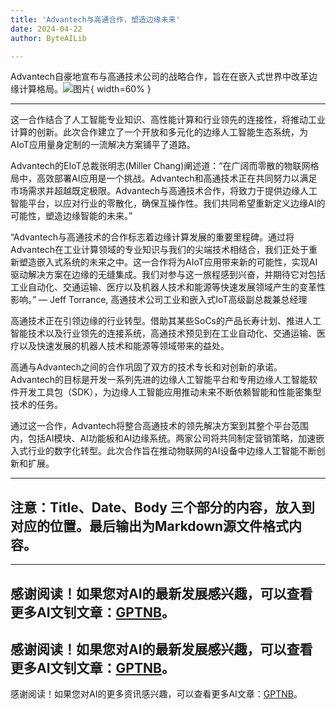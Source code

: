 ```yaml
---
title: 'Advantech与高通合作，塑造边缘未来'
date: 2024-04-22
author: ByteAILib

---
```


Advantech自豪地宣布与高通技术公司的战略合作，旨在在嵌入式世界中改革边缘计算格局。![图片](https://ai-techpark.com/wp-content/uploads/2024/04/Advantech-1-960x540.jpg){ width=60% }

---
这一合作结合了人工智能专业知识、高性能计算和行业领先的连接性，将推动工业计算的创新。此次合作建立了一个开放和多元化的边缘人工智能生态系统，为AIoT应用量身定制的一流解决方案铺平了道路。

Advantech的EIoT总裁张明志(Miller Chang)阐述道：“在广阔而零散的物联网格局中，高效部署AI应用是一个挑战。Advantech和高通技术正在共同努力以满足市场需求并超越既定极限。Advantech与高通技术合作，将致力于提供边缘人工智能平台，以应对行业的零散化，确保互操作性。我们共同希望重新定义边缘AI的可能性，塑造边缘智能的未来。”

“Advantech与高通技术的合作标志着边缘计算发展的重要里程碑。通过将Advantech在工业计算领域的专业知识与我们的尖端技术相结合，我们正处于重新塑造嵌入式系统的未来之中。这一合作将为AIoT应用带来新的可能性，实现AI驱动解决方案在边缘的无缝集成。我们对参与这一旅程感到兴奋，并期待它对包括工业自动化、交通运输、医疗以及机器人技术和能源等快速发展领域产生的变革性影响。” — Jeff Torrance, 高通技术公司工业和嵌入式IoT高级副总裁兼总经理

高通技术正在引领边缘的行业转型。借助其某些SoCs的产品长寿计划、推进人工智能技术以及行业领先的连接系统，高通技术预见到在工业自动化、交通运输、医疗以及快速发展的机器人技术和能源等领域带来的益处。

高通与Advantech之间的合作巩固了双方的技术专长和对创新的承诺。Advantech的目标是开发一系列先进的边缘人工智能平台和专用边缘人工智能软件开发工具包（SDK），为边缘人工智能应用推动未来不断依赖智能和性能密集型技术的任务。

通过这一合作，Advantech将整合高通技术的领先解决方案到其整个平台范围内，包括AI模块、AI功能板和AI边缘系统。两家公司将共同制定营销策略，加速嵌入式行业的数字化转型。此次合作旨在推动物联网的AI设备中边缘人工智能不断创新和扩展。

---
注意：Title、Date、Body 三个部分的内容，放入到对应的位置。最后输出为Markdown源文件格式内容。
---

---
感谢阅读！如果您对AI的最新发展感兴趣，可以查看更多AI文钊文章：[GPTNB](https://gptnb.com)。
---
感谢阅读！如果您对AI的最新发展感兴趣，可以查看更多AI文钊文章：[GPTNB](https://gptnb.com)。
---
感谢阅读！如果您对AI的更多资讯感兴趣，可以查看更多AI文章：[GPTNB](https://gptnb.com)。